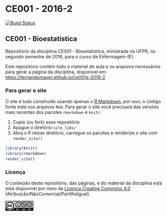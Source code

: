 # CE001 - 2016-2

[![Build Status](https://travis-ci.org/fernandomayer/ce001e-2016-02.svg)](https://travis-ci.org/fernandomayer/ce001e-2016-02)

## CE001 - Bioestatística

Repositório da disciplina CE001 - Bioestatística, ministrada na UFPR, no
segundo semestre de 2016, para o curso de Enfermagem (E).

Este repositório contém todo o material de aula e os arquivos
necessários para gerar a página da disciplina, disponível em:
https://fernandomayer.github.io/ce001e-2016-2

### Para gerar o site

O site é todo construído usando apenas o [R Markdown][], por isso, o
código fonte está nos arquivos `Rmd`. Para gerar o site você precisará
das versões mais recentes dos pacotes `rmarkdown` e `knitr`.

1. Copie (ou fork) esse repositório
2. Apague o diretório `site_libs/`
3. Abra o R nesse diretório, carregue os pacotes e renderize o site com
   `render_site()`
```r
library(knitr)
library(rmarkdown)
render_site()
```

### Licença

O conteúdo deste repositório, das páginas, e do material da disciplina
está está disponível por meio da [Licença Creative Commons 4.0][]
(Atribuição/NãoComercial/PartilhaIgual).

![Licença Creative Commons 4.0](img/CC_by-nc-sa_88x31.png)


[Licença Creative Commons 4.0]: https://creativecommons.org/licenses/by-nc-sa/4.0/deed.pt_BR
[R Markdown]: http://rmarkdown.rstudio.com
